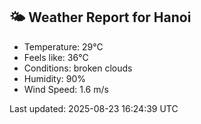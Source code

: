 <!-- WEATHER-START -->
## 🌤 Weather Report for Hanoi

- Temperature: 29°C
- Feels like: 36°C
- Conditions: broken clouds
- Humidity: 90%
- Wind Speed: 1.6 m/s

Last updated: 2025-08-23 16:24:39 UTC
<!-- WEATHER-END -->
